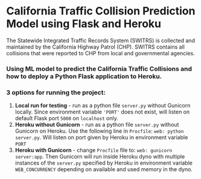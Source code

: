 # California Traffic Collision Prediction Model using Flask and Heroku

The Statewide Integrated Traffic Records System (SWITRS) is collected and maintained by the California Highway Patrol (CHP).
SWITRS contains all collisions that were reported to CHP from local and governmental agencies.

### Using ML model to predict the California Traffic Collisions and how to deploy a Python Flask application to Heroku.

### 3 options for running the project:
1. **Local run for testing** - run as a python file `server.py` without Gunicorn locally.  Since environment variable `'PORT'` does not exist, will listen on default Flask port `5000` on `localhost` only.
2. **Heroku without Gunicorn** - run as a python file `server.py` without Gunicorn on Heroku.  Use the following line in `Procfile`:
   `web: python server.py`.  Will listen on port given by Heroku in environment variable `PORT`
3. **Heroku with Gunicorn** - change `Procfile` file to: 
   `web: gunicorn server:app`.
   Then Gunicorn will run inside Heroku dyno with multiple instances of the `server.py` specified by Heroku in environment variable `WEB_CONCURRENCY` depending on available and used memory in the dyno.
